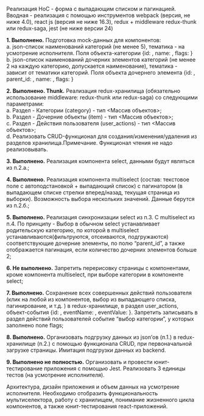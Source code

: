 Реализация HoC - форма с выпадающим списком и пагинацией.   
Вводная - реализация с помощью инструментов webpack (версия, не ниже 4.0), react js (версия не ниже 16.3), redux + middleware redux-thunk или redux-saga, jest (не ниже версии 24)   
   
**1. Выполнено.** 
Подготовка mock-данных для компонентов:   
a. json-список наименований категорий (не менее 5), тематика - на усмотрение исполнителя. Поля объекта-категории {id: <int>, name: <string>, flags: <string>}   
b. json-список наименований дочерних элементов категорий (не менее 2 на каждую категорию, допускается наименование), тематика - зависит от тематики категорий. Поля объекта дочернего элемента {id: <int>, parent_id: <int>, name: <string>, flags: <string>}   

**2. Выполнено. Thunk.**
Реализация redux-хранилища (обязательно использование middleware: redux-thunk или redux-saga) со следующими параметрами:   
a. Раздел - Категории (category) - тип <Массив объектов>;   
b. Раздел - Дочерние объекты (item) - тип <Массив объектов>;   
c. Раздел - Действия пользователя (user_actions) - тип <Массив объектов>;   
d. Реализовать CRUD-функционал для создания/изменения/удаления из разделов хранилища.Примечание. Функционал чтения не надо реализовывать.   

**3. Выполнено.** 
Реализация компонента select, данными будут являться из п.2.а.;

**4. Выполнено.**
Реализация компонента multiselect (состав: текстовое поле с автоподстановкой + выпадающий список) с пагинатором (в выпадающем списке стрелки вперед/назад, текущая страница из выборки). Возможность выбора нескольких значений. Данные берутся из п.2.б.;   

**5. Выполнено.**
Реализация синхронизации select из п.3. С multiselect из п.4. По принципу - Выбор в обычном select устанавливает родительскую категорию, по которой в multiselect устанавливаются(фильтруются, отсеиваются, подгружаются) соответствующие дочерние элементы, по полю “parent_id”, а также отображается пагинация, если количество дочерних элементов больше 2;   

**6. Не выполнено.**
Запретить перерисовку страницы с компонентами, кроме компонента multiselect, при выборе категории в компоненте select;   

**7. Выполнено.**
Сохранение всех совершенных действий пользователя (клик на любой из компонентов, выбор из выпадающего списка, пагинирование, и т.д. ) в redux-хранилище, в раздел user_actions, объект-события {id: <int>, eventName: <string>, eventValue: <string>}. Запретить записывать в раздел действий пользователей событие “выбор категории”, у которых заполнено поле flags;   

**8. Выполнено.**
Организовать подгрузку данных из json’ов (п.1.) в redux-хранилище (п.2.) с помощью функционала CRUD, при первоначальной загрузке страницы. Имитация подгрузки данных из backend.

**9. Выполнено не полностью.** 
Организовать и провести юнит-тестирование приложения с помощью Jest. Реализовать 3 единицы тестов (на усмотрение исполнителя).   
   
Архитектура, дизайн приложения и объем данных на усмотрение исполнителя. Необходимо отобразить функциональность мультиселектора, работу с хранилищем, понимание жизненного цикла компонентов, а также юнит-тестирования react-приложений.
